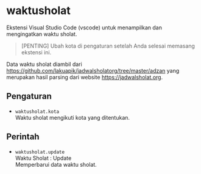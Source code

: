 # waktusholat

Ekstensi Visual Studio Code (vscode) untuk menampilkan dan mengingatkan waktu sholat.

> [PENTING] Ubah kota di pengaturan setelah Anda selesai memasang ekstensi ini.

Data waktu sholat diambil dari https://github.com/lakuapik/jadwalsholatorg/tree/master/adzan yang merupakan hasil parsing dari website https://jadwalsholat.org.

## Pengaturan

* `waktusholat.kota`  
  Waktu sholat mengikuti kota yang ditentukan.

## Perintah

* `waktusholat.update`  
  Waktu Sholat : Update  
  Memperbarui data waktu sholat.
